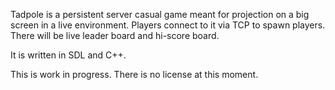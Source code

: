 Tadpole is a persistent server casual game meant for projection on a big screen in a live environment. Players connect to it via TCP to spawn players. There will be live leader board and hi-score board.

It is written in SDL and C++.

This is work in progress.
There is no license at this moment.